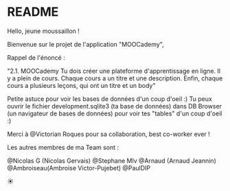 # README

Hello, jeune moussaillon ! 

Bienvenue sur le projet de l'application "MOOCademy", 

Rappel de l'énoncé : 

"2.1. MOOCademy
Tu dois créer une plateforme d'apprentissage en ligne. Il y a plein de cours. Chaque cours a un titre et une description. Enfin, chaque cours a plusieurs leçons, qui ont un titre et un body"

Petite astuce pour voir les bases de données d'un coup d'oeil :) 
Tu peux ouvrir le fichier development.sqlite3 (ta base de données) dans DB Browser (un navigateur de bases de données) pour voir tes "tables" d'un coup d'oeil :) 


Merci à @Victorian Roques pour sa collaboration, best co-worker ever ! 

Les autres membres de ma Team sont : 

@Nicolas G (Nicolas Gervais)
@Stephane Mlv 
@Arnaud (Arnaud Jeannin)
@Ambroiseau(Ambroise Victor-Pujebet)
@PaulDIP 

:sunny:





